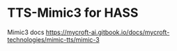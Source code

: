 # TTS-Mimic3 for HASS

Mimic3 docs
https://mycroft-ai.gitbook.io/docs/mycroft-technologies/mimic-tts/mimic-3
